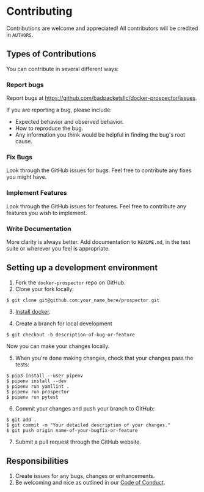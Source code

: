 Contributing
============

Contributions are welcome and appreciated! All contributors will be credited in
`AUTHORS`.

Types of Contributions
----------------------

You can contribute in several different ways:

### Report bugs

Report bugs at https://github.com/badpacketsllc/docker-prospector/issues.

If you are reporting a bug, please include:

- Expected behavior and observed behavior.
- How to reproduce the bug.
- Any information you think would be helpful in finding the bug's root cause.

### Fix Bugs

Look through the GitHub issues for bugs. Feel free to contribute any fixes you
might have.

### Implement Features

Look through the GitHub issues for features. Feel free to contribute any
features you wish to implement.

### Write Documentation

More clarity is always better. Add documentation to `README.md`, in the test
suite or wherever you feel is appropriate.

Setting up a development environment
------------------------------------

1. Fork the `docker-prospector` repo on GitHub.
2. Clone your fork locally:

```shell
$ git clone git@github.com:your_name_here/prospector.git
```

3. [Install docker](https://docs.docker.com/get-started/).

4. Create a branch for local development
```shell
$ git checkout -b description-of-bug-or-feature
````

Now you can make your changes locally.

5. When you're done making changes, check that your changes pass the tests:

```shell
$ pip3 install --user pipenv
$ pipenv install --dev
$ pipenv run yamllint .
$ pipenv run prospector
$ pipenv run pytest
```

6. Commit your changes and push your branch to GitHub:

```shell
$ git add .
$ git commit -m "Your detailed description of your changes."
$ git push origin name-of-your-bugfix-or-feature
```

7. Submit a pull request through the GitHub website.

Responsibilities
----------------

1. Create issues for any bugs, changes or enhancements.
2. Be welcoming and nice as outlined in our
[Code of Conduct](https://github.com/badpacketsllc/docker-prospector/blob/master/CODE_OF_CONDUCT.md).
